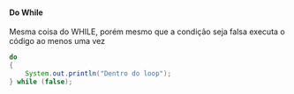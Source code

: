 #### Do While

Mesma coisa do WHILE, porém mesmo que a condição seja falsa executa o código ao menos uma vez

```java
do
{
	System.out.println("Dentro do loop");
} while (false);
```